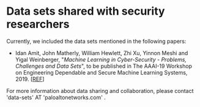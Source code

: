 # Data sets shared with security researchers

Currently, we included the data sets mentioned in the following papers:

* Idan Amit, John Matherly, William Hewlett, Zhi Xu, Yinnon Meshi and Yigal Weinberger, "*Machine Learning in Cyber-Security - Problems, Challenges and Data Sets*", to be published in The AAAI-19 Workshop on Engineering Dependable and Secure Machine Learning Systems, 2019.
[[REF](https://sites.google.com/view/edsmls2019/home)]

For more information about data sharing and collaboration, please contact 'data-sets' AT 'paloaltonetworks.com' .
